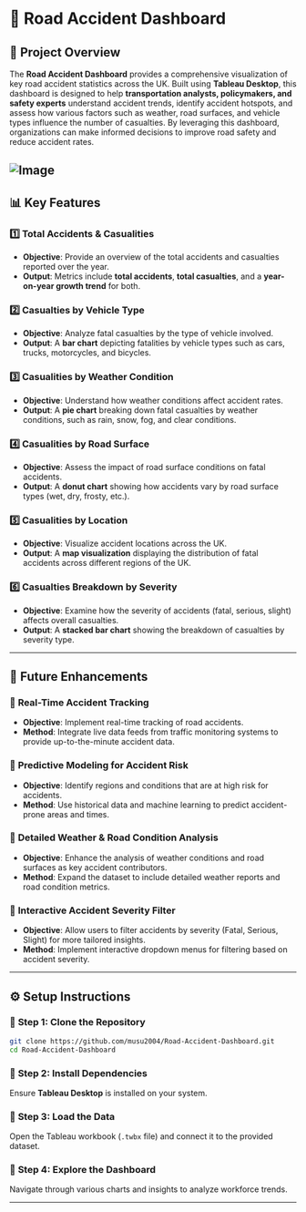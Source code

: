 # 🚗 **Road Accident Dashboard**

## 📌 **Project Overview**
The **Road Accident Dashboard** provides a comprehensive visualization of key road accident statistics across the UK. Built using **Tableau Desktop**, this dashboard is designed to help **transportation analysts, policymakers, and safety experts** understand accident trends, identify accident hotspots, and assess how various factors such as weather, road surfaces, and vehicle types influence the number of casualties. By leveraging this dashboard, organizations can make informed decisions to improve road safety and reduce accident rates.

![Image](https://github.com/user-attachments/assets/36ef7169-2429-443d-8efe-06da1fde289c)
---

## 📊 **Key Features**

### 1️⃣ **Total Accidents & Casualities**
- **Objective**: Provide an overview of the total accidents and casualties reported over the year.
- **Output**: Metrics include **total accidents**, **total casualties**, and a **year-on-year growth trend** for both.

### 2️⃣ **Casualties by Vehicle Type**
- **Objective**: Analyze fatal casualties by the type of vehicle involved.
- **Output**: A **bar chart** depicting fatalities by vehicle types such as cars, trucks, motorcycles, and bicycles.

### 3️⃣ **Casualities by Weather Condition**
- **Objective**: Understand how weather conditions affect accident rates.
- **Output**: A **pie chart** breaking down fatal casualties by weather conditions, such as rain, snow, fog, and clear conditions.

### 4️⃣ **Casualities by Road Surface**
- **Objective**: Assess the impact of road surface conditions on fatal accidents.
- **Output**: A **donut chart** showing how accidents vary by road surface types (wet, dry, frosty, etc.).

### 5️⃣ **Casualities by Location**
- **Objective**: Visualize accident locations across the UK.
- **Output**: A **map visualization** displaying the distribution of fatal accidents across different regions of the UK.

### 6️⃣ **Casualties Breakdown by Severity**
- **Objective**: Examine how the severity of accidents (fatal, serious, slight) affects overall casualties.
- **Output**: A **stacked bar chart** showing the breakdown of casualties by severity type.

---

## 🚀 **Future Enhancements**

### 🔹 **Real-Time Accident Tracking**
- **Objective**: Implement real-time tracking of road accidents.
- **Method**: Integrate live data feeds from traffic monitoring systems to provide up-to-the-minute accident data.

### 🔹 **Predictive Modeling for Accident Risk**
- **Objective**: Identify regions and conditions that are at high risk for accidents.
- **Method**: Use historical data and machine learning to predict accident-prone areas and times.

### 🔹 **Detailed Weather & Road Condition Analysis**
- **Objective**: Enhance the analysis of weather conditions and road surfaces as key accident contributors.
- **Method**: Expand the dataset to include detailed weather reports and road condition metrics.

### 🔹 **Interactive Accident Severity Filter**
- **Objective**: Allow users to filter accidents by severity (Fatal, Serious, Slight) for more tailored insights.
- **Method**: Implement interactive dropdown menus for filtering based on accident severity.

---

## ⚙️ **Setup Instructions**

### 🔹 **Step 1: Clone the Repository**
```bash
git clone https://github.com/musu2004/Road-Accident-Dashboard.git
cd Road-Accident-Dashboard
```

### 🔹 **Step 2: Install Dependencies**
Ensure **Tableau Desktop** is installed on your system.

### 🔹 **Step 3: Load the Data**
Open the Tableau workbook (`.twbx` file) and connect it to the provided dataset.

### 🔹 **Step 4: Explore the Dashboard**
Navigate through various charts and insights to analyze workforce trends.

---
